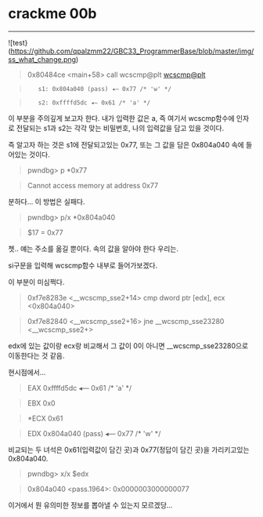 # crackme 00b

---
![test}(https://github.com/qpalzmm22/GBC33_ProgrammerBase/blob/master/img/ss_what_change.png)

> 0x80484ce <main+58>    call   wcscmp@plt <wcscmp@plt>


>        s1: 0x804a040 (pass) ◂— 0x77 /* 'w' */


>        s2: 0xffffd5dc ◂— 0x61 /* 'a' */

이 부분을 주의깊게 보고자 한다. 
내가 입력한 값은 a, 즉 여기서 wcscmp함수에 인자로 전달되는 s1과 s2는 각각 맞는 비밀번호, 나의 입력값을 담고 있을 것이다.


즉 알고자 하는 것은 s1에 전달되고있는 0x77, 또는 그 값을 담은 0x804a040 속에 들어있는 것이다. 


> pwndbg> p  *0x77	

> Cannot access memory at address 0x77


분하다... 이 방법은 실패다. 



> pwndbg> p/x *0x804a040	


> $17 = 0x77

쳇.. 얘는 주소를 옮길 뿐이다. 속의 값을 알아야 한다 우리는.


si구문을 입력해 wcscmp함수 내부로 들어가보겠다. 


이 부분이 미심쩍다.


> 0xf7e8283e <__wcscmp_sse2+14>      cmp    dword ptr [edx], ecx <0x804a040>	


> 0xf7e82840 <__wcscmp_sse2+16>      jne    __wcscmp_sse23280 <__wcscmp_sse2+>	

	
edx에 있는 값이랑 ecx랑 비교해서 그 값이 0이 아니면 __wcscmp_sse23280으로 이동한다는 것 같음.


현시점에서...

> EAX  0xffffd5dc ◂— 0x61 /* 'a' */


> EBX  0x0


> *ECX  0x61


>  EDX  0x804a040 (pass) ◂— 0x77 /* 'w' */


비교되는 두 녀석은 0x61(입력값이 담긴 곳)과 0x77(정답이 담긴 곳)을 가리키고있는 0x804a040.



> pwndbg> x/x $edx


> 0x804a040 <pass.1964>:  0x0000003000000077



이거에서 뭔 유의미한 정보를 뽑아낼 수 있는지 모르겠당... 
